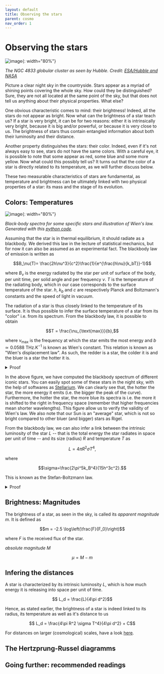 ```yaml
---
layout: default
title: Observing the stars
parent: cosmo
nav_order: 1
---
```


# Observing the stars

![image](../images/potw1631a.jpg){: width="80%"}

*The NGC 4833 globular cluster as seen by Hubble. Credit: [ESA/Hubble and NASA](https://esahubble.org/images/potw1631a/)*

Picture a clear night sky in the countryside. Stars appear as a myriad of shining points covering the whole sky. How could they be distinguished?
Sure, they are not all located at the same point of the sky, but that does not tell us anything about their physical properties. What else?

One obvious characteristic comes to mind: their brightness! Indeed, all the stars do not appear as bright. Now what can the brightness of a star teach us? If a star is very bright, it can be for two reasons: either it is intrinsically very bright, because it is big and/or powerful, or because it is very close to us. The brightness of stars thus contain entangled information about both their luminosity and their distance.

Another property distinguishes the stars: their color. Indeed, even if it's not always easy to see, stars do not have the same colors. With a careful eye, it is possible to note that some appear as red, some blue and some more yellow. Now what could this possibly tell us? It turns out that the color of a star is directly related to its temperature, as we will further discuss below.

These two measurable characteristics of stars are fundamental, as temperature and brightness can be ultimately linked with two physical properties of a star: its mass and the stage of its evolution.

## Colors: Temperatures

![image](../images/blackbody.png){: width="80%"}

*Black-body spectra for some specific stars and illustration of Wien's law. Generated with this [python code](../codes/blackbody.py).*

Assuming that the star is in thermal equilibrium, it should radiate as a blackbody. We derived this law in the lecture of statistical mechanics, but for now it can also be assumed as an experimental fact. The blackbody law of emission is written as

$$B_\nu(T)= \frac{2h\nu^3}{c^2}\frac{1}{e^{\frac{h\nu}{k_bT}}-1}$$

where $B_\nu$ is the energy radiated by the star per unit of surface of the body, per unit time, per solid angle and per frequency $\nu$. $T$ is the temperature of the radiating body, which in our case corresponds to the surface temperature of the star. $h$, $k_b$ and $c$ are respectively Planck and Boltzmann's constants and the speed of light in vacuum.

The radiation of a star is thus closely linked to the temperature of its surface. It is thus possible to infer the surface temperature of a star from its "color" i.e. from its spectrum.
From the blackbody law, it is possible to obtain 

$$T = \frac{\nu_{\text{max}}}{b},$$

where $\nu_{\text{max}}$ is the frequency at which the star emits the most energy and $b\simeq 0.0588$ THz.K$^{-1}$ is known as Wien's constant. This relation is known as "Wien's displacement law". As such, the redder is a star, the colder it is and the bluer is a star the hotter it is.

<details>
  <summary>Proof</summary>

To find the maximum $\nu_{\text{max}}$ of the blackbody law $B_\nu$, we need to compute its derivative with respect to $\nu$ and set this derivative equal to zero, that is, we must solve

$$\frac{\text{d} B_\nu(T)}{\text{d}\nu}=0$$

Since

$$\frac{\text{d} }{\text{d}\nu}\left(\frac{2h\nu^3}{c^2}\right)= \frac{6h\nu^2}{c^2}$$

and 

$$\frac{\text{d}}{\text{d}\nu}\left(\frac{1}{e^{\frac{h\nu}{k_bT}}-1}\right)=\frac{h}{k_bT}\frac{e^{\frac{h\nu}{k_bT}}}{\left(e^{\frac{h\nu}{k_bT}}-1\right)^2} $$

Using the product rule, one finds that

$$\frac{\text{d} B_\nu(T)}{\text{d}\nu}= \frac{2h}{c^3}\left(\frac{3\nu^2}{e^{\frac{h\nu}{k_bT}}-1} - \frac{h\nu^3}{k_bT}\frac{e^{\frac{h\nu}{k_bT}}}{\left(e^{\frac{h\nu}{k_bT}}-1\right)^2}\right)$$

Writing $x=\frac{h\nu}{k_bT}$ and setting this equation to zero, one obtains

$$ 3(e^{x}-1)-xe^x=0 $$

This equation is tricky to solve and requires to use the involved concept of "Lambert's W-functions" noted $W_0(z)$ (for the principal mode).

$$\frac{h\nu_{\rm max}}{k_bT}=3+ W_0(-3e^{-3})$$

Thankfully, this can be computed numerically using scipy's function "lambertw".

</details>

In the above figure, we have computed the blackbody spectrum of different iconic stars. You can easily spot some of these stars in the night sky, with the help of softwares as [Stellarium](https://stellarium.org). We can clearly see that, the hotter the star, the more energy it emits (i.e. the bigger the peak of the curve). Furthermore, the hotter the star, the more blue its spectra is i.e. the more it is shifted to the right in frequency space (remember that higher frequencies mean shorter wavelengths). This figure allow us to verify the validity of Wien's law. We also note that our Sun is an "average" star, which is not so bright compared to other bluer (and bigger) stars as Rigel.

From the blackbody law, we can also infer a link between the intrinsic luminosity of the star $L$ -- that is the total energy the star radiates in space per unit of time -- and its size (radius) $R$ and temperature $T$ as

$$ L = 4\pi R^2\sigma T^4,$$

where 

$$\sigma=\frac{2\pi^5k_B^4}{15h^3c^2}.$$

This is known as the Stefan-Boltzmann law.

<details>
  <summary>Proof</summary>

The total luminosity of the star is the integral of the Boltzmann law over the surface of the star, the total solid angle and the frequency

$$L = \iiint B_\nu(T) \text{d}S \cos(\theta)\text{d}\Omega\text{d}\nu $$

The additional and perhaps strange $\cos(\theta)$ factor will be explained below.

As $B_\nu$ is only a function of $\nu$, it becomes the product of three integrals

$$L = \int B_\nu(T)\text{d}\nu \int \text{d}S \int \text{d}\Omega $$

Assuming that a star is a sphere, then

$$\int \text{d}S = 4\pi R^2 $$
 
The solid angle integral is 

$$\int \cos(\theta)\text{d}\Omega = \int_0^{2\pi}\int_0^{\pi/2} \cos(\theta) \sin(\theta)\d\varphi \d \theta=\pi $$

It takes this form with an additional $\cos(\theta)$ because of Lambert's cosine law for the blackbody emission, saying that the intensity is smaller when looking the surface at an angle. We integrate only over the half sphere as we are considering here the emission of an infinitesimal element of surface around itself.  
 
Now we must compute the final (and hardest) integral

$$ \int B_\nu(T)\text{d}\nu =\int \frac{2h\nu^3}{c^2}\frac{1}{e^{\frac{h\nu}{k_bT}}-1} \text{d}\nu$$

Posing $x=\frac{h\nu}{k_b T}$ and thus $\text{d}x=\frac{h}{k_b T}\text{d}\nu$, the integral becomes

$$ \int B_\nu(T)\text{d}\nu = \frac{2h}{c^2}\left(\frac{k_b T}{h}\right)^4\int_0^\infty \frac{x^3}{e^{x}-1} \text{d}x$$

The integral is the Riemann zeta function and can be shown to be equal to $\frac{\pi^4}{15}$.

</details>

## Brightness: Magnitudes

The brightness of a star, as seen in the sky, is called its *apparent magnitude* $m$. It is defined as

$$m = -2.5 \log\left(\frac{F}{F_0}\right)$$

where $F$ is the received flux of the star.

*absolute magnitude* $M$

$$ \mu = M-m$$

## Infering the distances

A star is characterized by its intrinsic luminosity $L$, which is how much energy it is releasing into space per unit of time.

$$ L_d = \frac{L}{4\pi d^2}$$

Hence, as stated earlier, the brightness of a star is indeed linked to its radius, its temperature as well as it's distance to us

$$ L_d = \frac{4\pi R^2 \sigma T^4}{4\pi d^2} + C$$

For distances on larger (cosmological) scales, have a look [here](../distances/).


## The Hertzprung-Russel diagramms

## Going further: recommended readings



